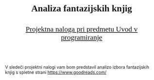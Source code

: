 <h1 style="font-size : 30px; font-family : Vedana; margin-bottom : 1cm; text-style : bold; text-align : center "> Analiza fantazijskih knjig</h1> 
<div style="text-decoration-line : underline; font-size : 24px; font-family : Verdana; margin-bottom : 2cm; text-align : center">Projektna naloga pri predmetu Uvod v programiranje</div>
<p>V sledeči projektni nalogi vam bom predstavil analizo izbora fantazijskih knjig s spletne strani <a href='https://www.goodreads.com/'>https://www.goodreads.com/</a></p>

